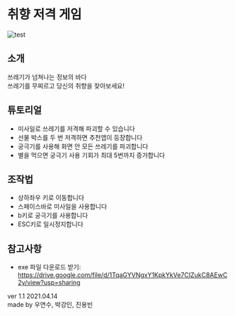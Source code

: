 # 취향 저격 게임
![test](https://user-images.githubusercontent.com/65290436/114710707-0242ef00-9d69-11eb-8aa2-4c463c9e3485.gif)

## 소개
쓰레기가 넘쳐나는 정보의 바다  
쓰레기를 무찌르고 당신의 취향을 찾아보세요!   

## 튜토리얼
- 미사일로 쓰레기를 저격해 파괴할 수 있습니다  
- 선물 박스를 두 번 저격하면 추천앱이 등장합니다  
- 궁극기를 사용해 화면 안 모든 쓰레기를 파괴합니다  
- 별을 먹으면 궁극기 사용 기회가 최대 5번까지 증가합니다  

## 조작법
- 상하좌우 키로 이동합니다
- 스페이스바로 미사일을 사용합니다
- b키로 궁극기를 사용합니다
- ESC키로 일시정지합니다

## 참고사항
- exe 파일 다운로드 받기: https://drive.google.com/file/d/1TqaGYVNgxY1KpkYkVe7CIZukC8AEwC2y/view?usp=sharing

ver 1.1  2021.04.14  
made by 우연수, 박강인, 진용빈

